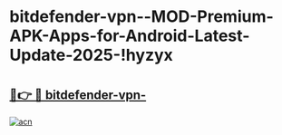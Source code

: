 # bitdefender-vpn--MOD-Premium-APK-Apps-for-Android-Latest-Update-2025-!hyzyx

# <h2><a href="https://xp9gw9.esa.edu.pl?title=bitdefender-vpn-&ref=hyzyx">🔗👉 🔴 bitdefender-vpn-</a></h2>

[![acn](https://github.com/user-attachments/assets/0f9c940e-d8b0-45ae-aac7-cd30a18b3e1c)](https://xp9gw9.esa.edu.pl?title=bitdefender-vpn-&ref=hyzyx)

